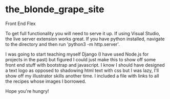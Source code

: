 # the_blonde_grape_site
Front End Flex

To get full functionality you will need to serve it up. If using Visual Studio, the live server extension works great. If you have python installed, navigate to the directory and then run 'python3 -m http.server'.

I was going to start teaching myself Django (I have used Node.js for projects in the past) but figured I could just make this to show off some front end stuff with bootstrap and javascript. I know I should have designed a text logo as opposed to shadowing html text with css but I was lazy, I'll show off my illustrator skills another time. I included a file with links to all the recipes whose images I borrowed.

Hope you're hungry!
